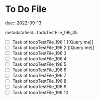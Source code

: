 # To Do File

due:: 2022-09-13

metadatafield:: todoTestFile_196_35

- [ ] Task of todoTestFile_196 1 [[Query me]]
- [ ] Task of todoTestFile_196 2 [[Query me]]
- [ ] Task of todoTestFile_196 3
- [ ] Task of todoTestFile_196 4
- [ ] Task of todoTestFile_196 5
- [ ] Task of todoTestFile_196 6
- [ ] Task of todoTestFile_196 7
- [ ] Task of todoTestFile_196 8
- [ ] Task of todoTestFile_196 9
- [ ] Task of todoTestFile_196 10